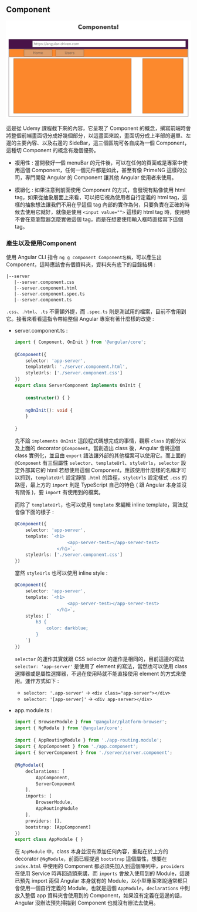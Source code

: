 ## Component

![  ](images/4-1.png)

這是從 Udemy 課程截下來的內容，它呈現了 Component 的概念，撰寫前端時會將整個前端畫面切分成好幾個部分，以這畫面來說，畫面切分成上半部的選單、左邊的主要內容、以及右邊的 SideBar，這三個區塊可各自成為一個 Component，這種切 Component 的概念有幾個優勢。

* 複用性 :
當開發好一個 menuBar 的元件後，可以在任何的頁面或是專案中使用這個 Component，任何一個元件都是如此，甚至有像 PrimeNG 這樣的公司，專門開發 Angular 的 Component 讓其他 Angular 使用者來使用。

* 模組化 :
如果注意到前面使用 Component 的方式，會發現有點像使用 html tag，如果從抽象層面上來看，可以把它視為使用者自行定義的 html tag，這樣的抽象想法讓我們不用在乎這個 tag 內部的實作為何，只要負責在正確的時候去使用它就好，就像是使用 `<input value="">` 這樣的 html tag 時，使用時不會在意瀏覽器怎麼實做這個 tag，而是在想要使用輸入框時直接寫下這個 tag。

### 產生以及使用Component

使用 Angular CLI 指令 `ng g component Component名稱`，可以產生出 Component，這時應該會有個資料夾，資料夾有底下的目錄結構 :

``` 
|--server
   |--server.component.css
   |--server.component.html
   |--server.component.spec.ts
   |--server.component.ts
```

`.css`、`.html`、`.ts` 不需額外提，而 `.spec.ts` 則是測試用的檔案，目前不會用到它。接著來看看這指令帶給整個 Angular 專案有著什麼樣的改變 :

* server.component.ts :
    ``` TypeScript
    import { Component, OnInit } from '@angular/core';

    @Component({
        selector: 'app-server',
        templateUrl: './server.component.html',
        styleUrls: ['./server.component.css']
    })
    export class ServerComponent implements OnInit {

        constructor() { }

        ngOnInit(): void {
        }

    }
    ```
    先不論 `implements OnInit` 這段程式碼想完成的事情，觀察 `class` 的部分以及上面的 decorator `@Component`。當創造出 class 後，Angular 會將這個 class 實例化，並且由 `export` 語法讓外部的其他檔案可以使用它。而上面的 `@Component` 有三個屬性 `selector`、`templateUrl`、`styleUrls`，`selector` 設定外部其它的 html 若想使用這個 Component，應該使用什麼樣的名稱才可以抓到，`templateUrl` 設定靜態 `.html` 的路徑，`styleUrls` 設定樣式 `.css` 的路徑，最上方的 `import` 則是 TypeScript 自己的特色 ( 跟 Angular 本身並沒有關係 )，要 `import` 有使用到的檔案。

    而除了 `templateUrl`，也可以使用 `template` 來編輯 inline template，寫法就會像下面的樣子 :
    ``` TypeScript
    @Component({
        selector: 'app-server',
        template: `<h1>
                        <app-server-test></app-server-test>
                    </h1>`,
        styleUrls: ['./server.component.css']
    })
    ```

    當然 `styleUrls` 也可以使用 inline style :
    ``` TypeScript
    @Component({
        selector: 'app-server',
        template: `<h1>
                        <app-server-test></app-server-test>
                    </h1>`,
        styles: [`
            h3 {
                color: darkblue;
            }
        `]
    })
    ```

    `selector` 的運作其實就跟 CSS selector 的運作是相同的，目前這邊的寫法 `selector: 'app-server'` 是使用了 element 的寫法，當然也可以使用 class 選擇器或是屬性選擇器，不過在使用時就不能直接使用 element 的方式來使用。運作方式如下 :
    - `selector: '.app-server'` -> `<div class="app-server"></div>`
    - `selector: '[app-server]'` -> `<div app-server></div>`

* app.module.ts :
    ``` TypeScript
    import { BrowserModule } from '@angular/platform-browser';
    import { NgModule } from '@angular/core';

    import { AppRoutingModule } from './app-routing.module';
    import { AppComponent } from './app.component';
    import { ServerComponent } from './server/server.component';

    @NgModule({
        declarations: [
            AppComponent,
            ServerComponent
        ],
        imports: [
            BrowserModule,
            AppRoutingModule
        ],
        providers: [],
        bootstrap: [AppComponent]
    })
    export class AppModule { }
    ```

    在 `AppModule` 中，class 本身並沒有添加任何內容，重點在於上方的 decorator `@NgModule`，前面已經提過 `bootstrap` 這個屬性，想要在 `index.html` 中使用的 Component 都必須先加入到這個陣列中，`providers` 在使用 Service 時再回過頭來講，而 `imports` 會放入使用到的 Module，這邊已預先 import 兩個 Angular 本身就有的 Module，以小型專案來說通常都只會使用一個自行定義的 Module，也就是這個 `AppModule`，`declarations` 中則放入整個 app 資料夾會使用到的 Component，如果沒有定義在這邊的話，Angular 沒辦法預先掃描到 Component 也就沒有辦法去使用。

